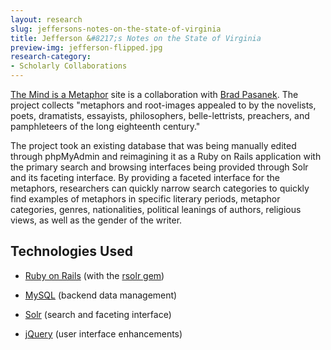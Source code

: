 ```yaml
---
layout: research
slug: jeffersons-notes-on-the-state-of-virginia
title: Jefferson &#8217;s Notes on the State of Virginia
preview-img: jefferson-flipped.jpg
research-category:
- Scholarly Collaborations
---
```


[The Mind is a Metaphor](http://metaphors.lib.virginia.edu) site is a collaboration with [Brad Pasanek](http://www.engl.virginia.edu/faculty/pasanek_brad.shtml). The project collects "metaphors and root-images appealed to by the novelists, poets, dramatists, essayists, philosophers, belle-lettrists, preachers, and pamphleteers of the long eighteenth century."

The project took an existing database that was being manually edited through phpMyAdmin and reimagining it as a Ruby on Rails application with the primary search and browsing interfaces being provided through Solr and its faceting interface. By providing a faceted interface for the metaphors, researchers can quickly narrow search categories to quickly find examples of metaphors in specific literary periods, metaphor categories, genres, nationalities, political leanings of authors, religious views, as well as the gender of the writer.


## Technologies Used





	
  * [Ruby on Rails](http://rubyonrails.org/) (with the [rsolr gem](http://github.com/mwmitchell/rsolr))

	
  * [MySQL](http://www.mysql.com/) (backend data management)

	
  * [Solr](http://lucene.apache.org/solr/) (search and faceting interface)

	
  * [jQuery](http://jquery.com/) (user interface enhancements)


